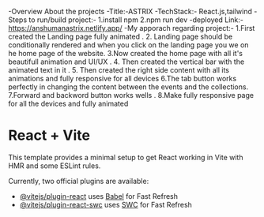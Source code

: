
-Overview About the projects
-Title:-ASTRIX
-TechStack:- React.js,tailwind
-Steps to run/build project:- 
1.install npm 
2.npm run dev
-deployed Link:-
https://anshumanastrix.netlify.app/
-My apporach regarding project:-
1.First created the Landing page fully animated .
2. Landing page should be conditionally rendered and when you click on the landing page you we on he home page of the website.
3.Now created the home page with all it's beautifull animation and UI/UX .
4. Then created the vertical bar with the animated text in it .
5. Then created the right side content with all its animations and fully responsive for all devices 
6.The tab button works perfectly in changing the content between the events and the collections.
7.Forward and backword button works wells .
8.Make fully responsive page for all the devices and fully animated














# React + Vite

This template provides a minimal setup to get React working in Vite with HMR and some ESLint rules.

Currently, two official plugins are available:

- [@vitejs/plugin-react](https://github.com/vitejs/vite-plugin-react/blob/main/packages/plugin-react/README.md) uses [Babel](https://babeljs.io/) for Fast Refresh
- [@vitejs/plugin-react-swc](https://github.com/vitejs/vite-plugin-react-swc) uses [SWC](https://swc.rs/) for Fast Refresh
